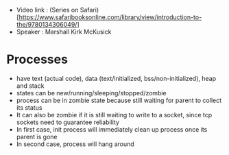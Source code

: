 * Video link : (Series on Safari) [https://www.safaribooksonline.com/library/view/introduction-to-the/9780134306049/]
* Speaker : Marshall Kirk McKusick

# Processes
* have text (actual code), data (text/initialized, bss/non-initialized), heap and stack
* states can be new/running/sleeping/stopped/zombie
* process can be in zombie state because still waiting for parent to collect its status
* It can also be zombie if it is still waiting to write to a socket, since tcp sockets need to guarantee reliability
* In first case, init process will immediately clean up process once its parent is gone
* In second case, process will hang around
